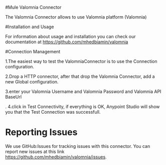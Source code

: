 #Mule Valomnia Connector

The Valomnia  Connector allows to use Valomnia  platform  (Valomnia)

#Installation and Usage

For information about usage and installation you can check our documentation at https://github.com/mhedbiamin/valomnia

#Connection Management

1.The easiest way to test the ValomniaConnector is to use the Connection  configuration.

2.Drop a HTTP connector, after that drop the  Valomnia Connector, add a new Global configuration.

3.enter your Valomnia Username and Valomnia Password and  Valomnia   API  BaseUrl 

.
4.click in Test Connectivity, if everything is OK, Anypoint Studio will show you that the Test Connection was successfull.
 
# Reporting Issues

We use GitHub:Issues for tracking issues with this connector. You can report new issues at this link https://github.com/mhedbiamin/valomnia/issues.
 
